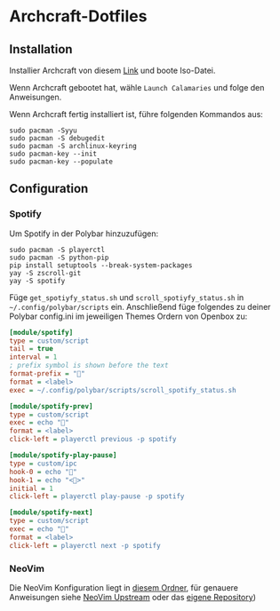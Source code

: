# Archcraft-Dotfiles

## Installation
Installier Archcraft von diesem [Link](https://archcraft.io/) und boote Iso-Datei.

Wenn Archcraft gebootet hat, wähle `Launch Calamaries` und folge den Anweisungen.

Wenn Archcraft fertig installiert ist, führe folgenden Kommandos aus:
```
sudo pacman -Syyu
sudo pacman -S debugedit
sudo pacman -S archlinux-keyring
sudo pacman-key --init
sudo pacman-key --populate
```

## Configuration

### Spotify

Um Spotify in der Polybar hinzuzufügen:
```
sudo pacman -S playerctl
sudo pacman -S python-pip
pip install setuptools --break-system-packages
yay -S zscroll-git
yay -S spotify
```
Füge `get_spotiyfy_status.sh` und `scroll_spotiyfy_status.sh` in `~/.config/polybar/scripts` ein.
Anschließend füge folgendes zu deiner Polybar config.ini im jeweiligen Themes Ordern von Openbox zu:
```ini
[module/spotify]
type = custom/script
tail = true
interval = 1
; prefix symbol is shown before the text
format-prefix = ""
format = <label>
exec = ~/.config/polybar/scripts/scroll_spotify_status.sh

[module/spotify-prev]
type = custom/script
exec = echo "󰒮"
format = <label>
click-left = playerctl previous -p spotify

[module/spotify-play-pause]
type = custom/ipc
hook-0 = echo ""
hook-1 = echo "<>"
initial = 1
click-left = playerctl play-pause -p spotify

[module/spotify-next]
type = custom/script
exec = echo "󰒭"
format = <label>
click-left = playerctl next -p spotify
```

### NeoVim

Die NeoVim Konfiguration liegt in [diesem Ordner](LINK), für genauere Anweisungen siehe [NeoVim Upstream](https://github.com/benbrastmckie/.config) oder das [eigene Repository](https://github.com/favo2244/NVIM_Config))
